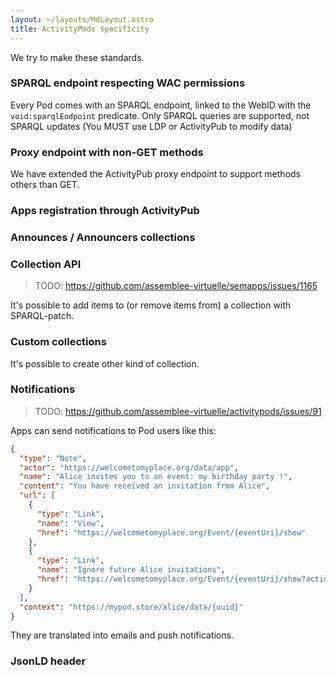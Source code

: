 ```yaml
---
layout: ~/layouts/MdLayout.astro
title: ActivityPods specificity
---
```


We try to make these standards.

### SPARQL endpoint respecting WAC permissions

Every Pod comes with an SPARQL endpoint, linked to the WebID with the `void:sparqlEndpoint` predicate. Only SPARQL queries are supported, not SPARQL updates (You MUST use LDP or ActivityPub to modify data)

### Proxy endpoint with non-GET methods

We have extended the ActivityPub proxy endpoint to support methods others than GET.

### Apps registration through ActivityPub

### Announces / Announcers collections

### Collection API

> TODO: https://github.com/assemblee-virtuelle/semapps/issues/1165

It's possible to add items to (or remove items from) a collection with SPARQL-patch.

### Custom collections

It's possible to create other kind of collection.

### Notifications

> TODO: https://github.com/assemblee-virtuelle/activitypods/issues/91

Apps can send notifications to Pod users like this:

```json
{
  "type": "Note",
  "actor": "https://welcometomyplace.org/data/app",
  "name": "Alice invites you to an event: my birthday party !",
  "content": "You have received an invitation from Alice",
  "url": [
    {
      "type": "Link",
      "name": "View",
      "href": "https://welcometomyplace.org/Event/{eventUri}/show"
    },
    {
      "type": "Link",
      "name": "Ignore future Alice invitations",
      "href": "https://welcometomyplace.org/Event/{eventUri}/show?action=ignore"
    }
  ],
  "context": "https://mypod.store/alice/data/{uuid}"
}
```

They are translated into emails and push notifications.

### JsonLD header
